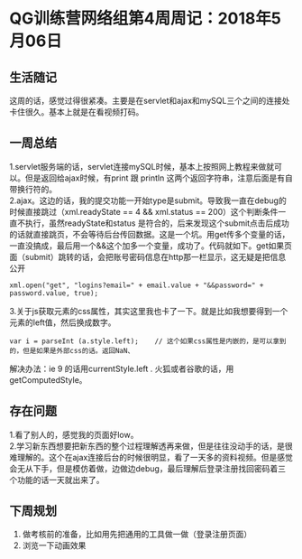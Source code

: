 # QG训练营网络组第4周周记：2018年5月06日

## 生活随记
这周的话，感觉过得很紧凑。主要是在servlet和ajax和mySQL三个之间的连接处卡住很久。基本上就是在看视频打码。  
## 一周总结
1.servlet服务端的话，servlet连接mySQL时候，基本上按照网上教程来做就可以。但是返回给ajax时候，有print 跟 println 这两个返回字符串，注意后面是有自带换行符的。    
2.ajax。这边的话，我的提交功能一开始type是submit。导致我一直在debug的时候直接跳过（xml.readyState == 4 && xml.status == 200）这个判断条件一直不执行，虽然readyState和status 是符合的，后来发现这个submit点击后成功的话就直接跳页，不会等待后台传回数据。这是一个坑。用get传多个变量的话，一直没搞成，最后用一个&&这个加多一个变量，成功了。代码就如下。get如果页面（submit）跳转的话，会把账号密码信息在http那一栏显示，这无疑是把信息公开   

	xml.open("get", "logins?email=" + email.value + "&&password=" + password.value, true);   
3.关于js获取元素的css属性，其实这里我也卡了一下。就是比如我想要得到一个元素的left值，然后换成数字。  

	var i = parseInt (a.style.left);    // 这个如果css属性是内嵌的，是可以拿到的，但是如果是外部css的话。返回NaN、  
解决办法：ie 9 的话用currentStyle.left  . 火狐或者谷歌的话，用getComputedStyle。

## 存在问题
1.看了别人的，感觉我的页面好low。   
2.学习新东西想要把新东西的整个过程理解透再来做，但是往往没动手的话，是很难理解的。这个在ajax连接后台的时候很明显，看了一天多的资料视频。但是感觉会无从下手，但是模仿着做，边做边debug，最后理解后登录注册找回密码着三个功能的话一天就出来了。

## 下周规划
<ol>
<li>做考核前的准备，比如用先把通用的工具做一做（登录注册页面）</li>
<li>浏览一下动画效果</li>
</ol>
